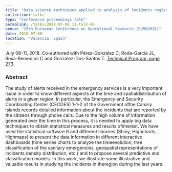 ```yaml
---
title: "Data science techniques applied to analysis of incidents registered by the 1-1-2 Canary Islands emergency services"
collection: talks
type: "Conference proceedings talk"
permalink: /talks/2018-07-08_11-talk-46
venue: "29th European Conference on Operational Research (EURO2018)"
date: 2018-07-08
location: "Valencia, Spain"
---
```

July 08-11, 2018. Co-authored with Pérez-González C, Roda-García JL, Rosa-Remedios C and González-Dos-Santos T.
[Technical Program, page 273](https://www.euro-online.org/media_site/reports/EURO29_AB.pdf#page=210).

### Abstract
The study of alerts received in the emergency services is a very important issue in order to know different aspects of the time and spatialdistribution of alerts in a given region. In particular, the Emergency and Security Coordinating Center (CECOES) 1-1-2 of the Government ofthe Canary Islands records detailed information about the incidents that are reported by the citizens through phone calls. Due to the high volume of information generated over the time in this process, it is needed to apply big data techniques to obtain statistical measures and results ofinterest. We have used the statistical software R and different libraries (Shiny, Highcharts, Highmaps) to present the data information in different interactive dashboards (time series charts to analyze the timeevolution, tree classification of the sanitary emergencies, geospatial representations of incidents density distribution, etc.) and to propose several predictive and classification models. In this work, we illustrate some illustrative and valuable results in studying the incidents in theregion during the last years.